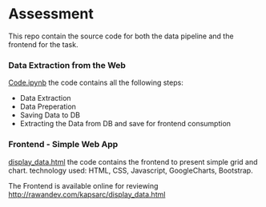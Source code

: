 # Assessment
This repo contain the source code for both the data pipeline and the frontend for the task.

### Data Extraction from the Web
[Code.ipynb](https://github.com/RawanDev/Assessment/blob/main/Code.ipynb)
the code contains all the following steps:
- Data Extraction
- Data Preperation
- Saving Data to DB
- Extracting the Data from DB and save for frontend consumption

### Frontend - Simple Web App
[display_data.html](https://github.com/RawanDev/Assessment/blob/main/display_data.html)
the code contains the frontend to present simple grid and chart.
technology used: HTML, CSS, Javascript, GoogleCharts, Bootstrap.

The Frontend is available online for reviewing http://rawandev.com/kapsarc/display_data.html

